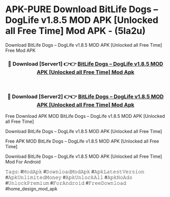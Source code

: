 # APK-PURE Download BitLife Dogs – DogLife v1.8.5 MOD APK [Unlocked all  Free Time] Mod APK - (5la2u)
Download BitLife Dogs – DogLife v1.8.5 MOD APK [Unlocked all  Free Time] Free Mod APK

<div align="center">
<h3>🔴 Download [Server1] 👉👉 <a href="https://apk-comot.site?title=BitLife_Dogs_–_DogLife_v1.8.5_MOD_APK_[Unlocked_all__Free_Time]">BitLife Dogs – DogLife v1.8.5 MOD APK [Unlocked all  Free Time] Mod Apk</a></h3><br>

<h3>🔴 Download [Server2] 👉👉 <a href="https://apk-comot.site?title=BitLife_Dogs_–_DogLife_v1.8.5_MOD_APK_[Unlocked_all__Free_Time]">BitLife Dogs – DogLife v1.8.5 MOD APK [Unlocked all  Free Time] Mod Apk</a></h3>
</div>


Free Download APK MOD BitLife Dogs – DogLife v1.8.5 MOD APK [Unlocked all  Free Time]

Download BitLife Dogs – DogLife v1.8.5 MOD APK [Unlocked all  Free Time] 

Free APK MOD BitLife Dogs – DogLife v1.8.5 MOD APK [Unlocked all  Free Time] 

Download BitLife Dogs – DogLife v1.8.5 MOD APK [Unlocked all  Free Time] Mod For Android

𝚃𝚊𝚐𝚜: #𝙼𝚘𝚍𝙰𝚙𝚔 #𝙳𝚘𝚠𝚗𝚕𝚘𝚊𝚍𝙼𝚘𝚍𝙰𝚙𝚔 #𝙰𝚙𝚔𝙻𝚊𝚝𝚎𝚜𝚝𝚅𝚎𝚛𝚜𝚒𝚘𝚗 #𝙰𝚙𝚔𝚄𝚗𝚕𝚒𝚖𝚒𝚝𝚎𝚍𝙼𝚘𝚗𝚎𝚢 #𝙰𝚙𝚔𝚄𝚗𝚕𝚘𝚌𝚔𝙰𝚕𝚕 #𝙰𝚙𝚔𝙽𝚘𝙰𝚍𝚜 #𝚄𝚗𝚕𝚘𝚌𝚔𝙿𝚛𝚎𝚖𝚒𝚞𝚖 #𝙵𝚘𝚛𝙰𝚗𝚍𝚛𝚘𝚒𝚍 #𝙵𝚛𝚎𝚎𝙳𝚘𝚠𝚗𝚕𝚘𝚊𝚍 #home_design_mod_apk